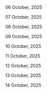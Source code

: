 06 October, 2025

07 October, 2025

08 October, 2025

09 October, 2025

10 October, 2025

11 October, 2025

12 October, 2025

13 October, 2025

14 October, 2025